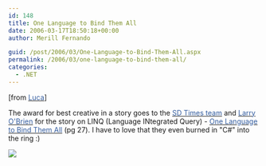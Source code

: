 ```yaml
---
id: 148
title: One Language to Bind Them All
date: 2006-03-17T18:50:18+00:00
author: Merill Fernando

guid: /post/2006/03/One-Language-to-Bind-Them-All.aspx
permalink: /2006/03/one-language-to-bind-them-all/
categories:
  - .NET
---
```

<p>[from <a href="http://blogs.msdn.com/lucabol/"><font color="#355ea0">Luca</font></a>]</p>
<p>The award for best creative in a story goes to the <a href="http://www.sdtimes.com/index.html"><font color="#355ea0">SD Times team</font></a> and <a href="http://www.knowing.net/"><font color="#355ea0">Larry O'Brien</font></a> for the story on LINQ (Language INtegrated Query) - <a href="http://www.bzmedia.com/retrieve/sdtimes-145-03_01_2006.pdf"><font color="#355ea0">One Language to Bind Them All</font></a>&nbsp;(pg 27). I have to love that they even burned in "C#" into the ring :)</p>
<p><img src="http://www.danfernandez.com/view/view.aspx?ID=171" /><img height="1" src="http://blogs.msdn.com/aggbug.aspx?PostID=552148" width="1" /><a href="http://www.sdtimes.com/index.html"></a></p>